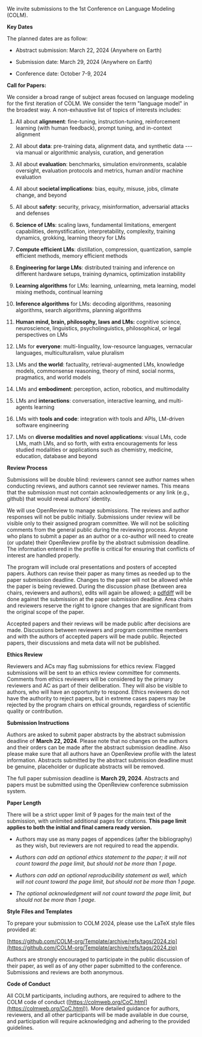We invite submissions to the 1st Conference on Language Modeling (COLM).

**Key Dates**

The planned dates are as follow:

-   Abstract submission: March 22, 2024 (Anywhere on Earth)

-   Submission date: March 29, 2024  (Anywhere on Earth)

-   Conference date: October 7-9, 2024

**Call for Papers:**

We consider a broad range of subject areas focused on language modeling
for the first iteration of COLM. We consider the term "language model"
in the broadest way. A non-exhaustive list of topics of interests
includes:

1.  All about **alignment**: fine-tuning, instruction-tuning, reinforcement learning (with human feedback), prompt tuning, and in-context alignment

2.  All about **data**: pre-training data, alignment data, and synthetic data --- via manual or algorithmic analysis, curation, and generation

3.  All about **evaluation**: benchmarks, simulation environments, scalable oversight, evaluation protocols and metrics, human and/or machine evaluation

4.  All about **societal implications**: bias, equity, misuse, jobs, climate change, and beyond

5.  All about **safety**: security, privacy, misinformation, adversarial attacks and defenses

6.  **Science of LMs**: scaling laws, fundamental limitations, emergent capabilities, demystification, interpretability, complexity, training dynamics, grokking, learning theory for LMs

7.  **Compute efficient LMs**: distillation, compression, quantization, sample efficient methods, memory efficient methods

8.  **Engineering for large LMs**: distributed training and inference on different hardware setups, training dynamics, optimization instability

9.  **Learning algorithms** for LMs: learning, *un*learning, meta learning, model mixing methods, continual learning

10. **Inference algorithms** for LMs: decoding algorithms, reasoning algorithms, search algorithms, planning algorithms

11. **Human mind, brain, philosophy, laws and LMs:** cognitive science, neuroscience, linguistics, psycholinguistics, philosophical, or legal perspectives on LMs

12. LMs for **everyone**: multi-linguality, low-resource languages, vernacular languages, multiculturalism, value pluralism

13. LMs and **the world**: factuality, retrieval-augmented LMs, knowledge models, commonsense reasoning, theory of mind, social norms, pragmatics, and world models

14. LMs and **embodiment**: perception, action, robotics, and multimodality

15. LMs and **interactions**: conversation, interactive learning, and multi-agents learning

16. LMs with **tools and code**: integration with tools and APIs, LM-driven software engineering

17. LMs on **diverse modalities and novel applications**: visual LMs, code LMs, math LMs, and so forth, with extra encouragements for less studied modalities or applications such as chemistry, medicine, education, database and beyond

**Review Process**

Submissions will be double blind: reviewers cannot see author names when
conducting reviews, and authors cannot see reviewer names. This means
that the submission must not contain acknowledgements or any link (e.g.,
github) that would reveal authors' identity.

We will use OpenReview to manage submissions. The reviews and author
responses will not be public initially. Submissions under review will be
visible only to their assigned program committee. We will not be
soliciting comments from the general public during the reviewing
process. Anyone who plans to submit a paper as an author or a co-author
will need to create (or update) their OpenReview profile by the abstract
submission deadline. The information entered in the profile is critical
for ensuring that conflicts of interest are handled properly.

The program will include oral presentations and posters of accepted
papers. Authors can revise their paper as many times as needed up to the
paper submission deadline. Changes to the paper will not be allowed
while the paper is being reviewed. During the discussion phase (between
area chairs, reviewers and authors), edits will again be allowed; a
[pdfdiff](https://github.com/cascremers/pdfdiff) will be
done against the submission at the paper submission deadline. Area
chairs and reviewers reserve the right to ignore changes that are
significant from the original scope of the paper.

Accepted papers and their reviews will be made public after decisions
are made. Discussions between reviewers and program committee members
and with the authors of accepted papers will be made public. Rejected
papers, their discussions and meta data will not be published.

**Ethics Review**

Reviewers and ACs may flag submissions for ethics review. Flagged
submissions will be sent to an ethics review committee for comments.
Comments from ethics reviewers will be considered by the primary
reviewers and AC as part of their deliberation. They will also be
visible to authors, who will have an opportunity to respond. Ethics
reviewers do not have the authority to reject papers, but in extreme
cases papers may be rejected by the program chairs on ethical grounds,
regardless of scientific quality or contribution.

**Submission Instructions**

Authors are asked to submit paper abstracts by the abstract submission
deadline of **March 22, 2024**. Please note that no changes on the
authors and their orders can be made after the abstract submission
deadline. Also please make sure that all authors have an OpenReview
profile with the latest information. Abstracts submitted by the abstract
submission deadline must be genuine, placeholder or duplicate abstracts
will be removed.

The full paper submission deadline is **March 29, 2024**. Abstracts and
papers must be submitted using the OpenReview conference submission
system. 

**Paper Length**

There will be a strict upper limit of 9 pages for the main text of the
submission, with unlimited additional pages for citations. **This page
limit applies to both the initial and final camera ready version.**

-   Authors may use as many pages of appendices (after the bibliography) as they wish, but reviewers are not required to read the appendix.

-   *Authors can add an optional ethics statement to the paper; it will not count toward the page limit, but should not be more than 1 page.*

-   *Authors can add an optional reproducibility statement as well, which will not count toward the page limit, but should not be more than 1 page.*

-   *The optional acknowledgment will not count toward the page limit, but should not be more than 1 page.*

**Style Files and Templates**

To prepare your submission to COLM 2024, please use the LaTeX style
files provided at:

[https://github.com/COLM-org/Template/archive/refs/tags/2024.zip](https://github.com/COLM-org/Template/archive/refs/tags/2024.zip)

Authors are strongly encouraged to participate in the public discussion
of their paper, as well as of any other paper submitted to the
conference. Submissions and reviews are both anonymous.

**Code of Conduct**

All COLM participants, including authors, are required to adhere to the
COLM code of conduct
([https://colmweb.org/CoC.html](https://colmweb.org/CoC.html)).
More detailed guidance for authors, reviewers, and all other
participants will be made available in due course, and participation
will require acknowledging and adhering to the provided guidelines.
